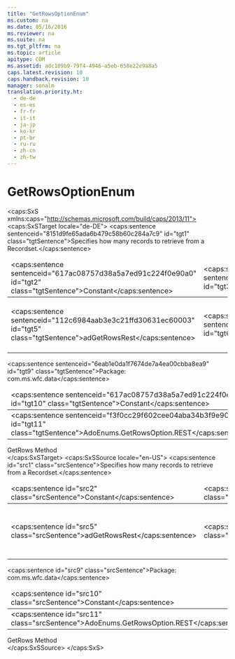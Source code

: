 ```yaml
---
title: "GetRowsOptionEnum"
ms.custom: na
ms.date: 05/16/2016
ms.reviewer: na
ms.suite: na
ms.tgt_pltfrm: na
ms.topic: article
apitype: COM
ms.assetid: adc109b9-79f4-4946-a5eb-658e22e9a8a5
caps.latest.revision: 10
caps.handback.revision: 10
manager: sonalm
translation.priority.ht: 
  - de-de
  - es-es
  - fr-fr
  - it-it
  - ja-jp
  - ko-kr
  - pt-br
  - ru-ru
  - zh-cn
  - zh-tw
---
```

# GetRowsOptionEnum
<?xml version="1.0" encoding="utf-8"?>
<caps:SxS xmlns:caps="http://schemas.microsoft.com/build/caps/2013/11">
  <caps:SxSTarget locale="de-DE">
    <developerReferenceWithoutSyntaxDocument xsi:schemaLocation="http://ddue.schemas.microsoft.com/authoring/2003/5 http://dduestorage.blob.core.windows.net/ddueschema/developer.xsd" xmlns="http://ddue.schemas.microsoft.com/authoring/2003/5" xmlns:xlink="http://www.w3.org/1999/xlink" xmlns:xsi="http://www.w3.org/2001/XMLSchema-instance">
      <introduction>
        <para>
          <caps:sentence sentenceid="8151d9fe65ada6b479c58b60c284a7c9" id="tgt1" class="tgtSentence">Specifies how many records to retrieve from a <legacyLink xlink:href="ede1415f-c3df-4cc5-a05b-2576b2b84b60">Recordset</legacyLink>.</caps:sentence>
        </para>
        <table>
          <thead>
            <tr>
              <TD>
                <para>
                  <caps:sentence sentenceid="617ac08757d38a5a7ed91c224f0e90a0" id="tgt2" class="tgtSentence">Constant</caps:sentence>
                </para>
              </TD>
              <TD>
                <para>
                  <caps:sentence sentenceid="2063c1608d6e0baf80249c42e2be5804" id="tgt3" class="tgtSentence">Value</caps:sentence>
                </para>
              </TD>
              <TD>
                <para>
                  <caps:sentence sentenceid="67daf92c833c41c95db874e18fcb2786" id="tgt4" class="tgtSentence">Description</caps:sentence>
                </para>
              </TD>
            </tr>
          </thead>
          <tbody>
            <tr>
              <TD>
                <para>
                  <legacyBold>
                    <caps:sentence sentenceid="112c6984aab3e3c21ffd30631ec60003" id="tgt5" class="tgtSentence">adGetRowsRest</caps:sentence>
                  </legacyBold>
                </para>
              </TD>
              <TD>
                <para>
                  <caps:sentence sentenceid="6bb61e3b7bce0931da574d19d1d82c88" id="tgt6" class="tgtSentence">-1</caps:sentence>
                </para>
              </TD>
              <TD>
                <para>
                  <caps:sentence sentenceid="326b3dddf2ba61805aae5bec7b675fe3" id="tgt7" class="tgtSentence">Retrieves the rest of the records in the <legacyBold>Recordset</legacyBold>, from either the current position or a bookmark specified by the <legacyItalic>Start</legacyItalic> parameter of the <legacyLink xlink:href="14b92860-4171-47d9-a413-dd60dd6a8880">GetRows</legacyLink> method.</caps:sentence>
                </para>
              </TD>
            </tr>
          </tbody>
        </table>
      </introduction>
      <section>
        <title>
          <caps:sentence sentenceid="a6dc3038423486f2c8833a3eba25ddab" id="tgt8" class="tgtSentence">ADO/WFC Equivalent</caps:sentence>
        </title>
        <content>
          <para>
            <caps:sentence sentenceid="6eab1e0da1f7674de7a4ea00cbba8ea9" id="tgt9" class="tgtSentence">Package: <legacyBold>com.ms.wfc.data</legacyBold></caps:sentence>
          </para>
          <table>
            <thead>
              <tr>
                <TD>
                  <para>
                    <caps:sentence sentenceid="617ac08757d38a5a7ed91c224f0e90a0" id="tgt10" class="tgtSentence">Constant</caps:sentence>
                  </para>
                </TD>
              </tr>
            </thead>
            <tbody>
              <tr>
                <TD>
                  <para>
                    <caps:sentence sentenceid="f3f0cc29f602cee04aba34b3f9e90604" id="tgt11" class="tgtSentence">AdoEnums.GetRowsOption.REST</caps:sentence>
                  </para>
                </TD>
              </tr>
            </tbody>
          </table>
        </content>
      </section>
      <section>
        <title>
          <caps:sentence sentenceid="2f342d3be839cc5b67ae0de7d404b8e6" id="tgt12" class="tgtSentence">Applies To</caps:sentence>
        </title>
        <content>
          <para>
            <link xlink:href="14b92860-4171-47d9-a413-dd60dd6a8880">GetRows Method</link>
          </para>
        </content>
      </section>
      <relatedTopics></relatedTopics>
    </developerReferenceWithoutSyntaxDocument>
  </caps:SxSTarget>
  <caps:SxSSource locale="en-US">
    <developerReferenceWithoutSyntaxDocument xsi:schemaLocation="http://ddue.schemas.microsoft.com/authoring/2003/5 http://dduestorage.blob.core.windows.net/ddueschema/developer.xsd" xmlns="http://ddue.schemas.microsoft.com/authoring/2003/5" xmlns:xlink="http://www.w3.org/1999/xlink" xmlns:xsi="http://www.w3.org/2001/XMLSchema-instance">
      <introduction>
        <para>
          <caps:sentence id="src1" class="srcSentence">Specifies how many records to retrieve from a <legacyLink xlink:href="ede1415f-c3df-4cc5-a05b-2576b2b84b60">Recordset</legacyLink>.</caps:sentence>
        </para>
        <table>
          <thead>
            <tr>
              <TD>
                <para>
                  <caps:sentence id="src2" class="srcSentence">Constant</caps:sentence>
                </para>
              </TD>
              <TD>
                <para>
                  <caps:sentence id="src3" class="srcSentence">Value</caps:sentence>
                </para>
              </TD>
              <TD>
                <para>
                  <caps:sentence id="src4" class="srcSentence">Description</caps:sentence>
                </para>
              </TD>
            </tr>
          </thead>
          <tbody>
            <tr>
              <TD>
                <para>
                  <legacyBold>
                    <caps:sentence id="src5" class="srcSentence">adGetRowsRest</caps:sentence>
                  </legacyBold>
                </para>
              </TD>
              <TD>
                <para>
                  <caps:sentence id="src6" class="srcSentence">-1</caps:sentence>
                </para>
              </TD>
              <TD>
                <para>
                  <caps:sentence id="src7" class="srcSentence">Retrieves the rest of the records in the <legacyBold>Recordset</legacyBold>, from either the current position or a bookmark specified by the <legacyItalic>Start</legacyItalic> parameter of the <legacyLink xlink:href="14b92860-4171-47d9-a413-dd60dd6a8880">GetRows</legacyLink> method.</caps:sentence>
                </para>
              </TD>
            </tr>
          </tbody>
        </table>
      </introduction>
      <section>
        <title>
          <caps:sentence id="src8" class="srcSentence">ADO/WFC Equivalent</caps:sentence>
        </title>
        <content>
          <para>
            <caps:sentence id="src9" class="srcSentence">Package: <legacyBold>com.ms.wfc.data</legacyBold></caps:sentence>
          </para>
          <table>
            <thead>
              <tr>
                <TD>
                  <para>
                    <caps:sentence id="src10" class="srcSentence">Constant</caps:sentence>
                  </para>
                </TD>
              </tr>
            </thead>
            <tbody>
              <tr>
                <TD>
                  <para>
                    <caps:sentence id="src11" class="srcSentence">AdoEnums.GetRowsOption.REST</caps:sentence>
                  </para>
                </TD>
              </tr>
            </tbody>
          </table>
        </content>
      </section>
      <section>
        <title>
          <caps:sentence id="src12" class="srcSentence">Applies To</caps:sentence>
        </title>
        <content>
          <para>
            <link xlink:href="14b92860-4171-47d9-a413-dd60dd6a8880">GetRows Method</link>
          </para>
        </content>
      </section>
      <relatedTopics></relatedTopics>
    </developerReferenceWithoutSyntaxDocument>
  </caps:SxSSource>
</caps:SxS>